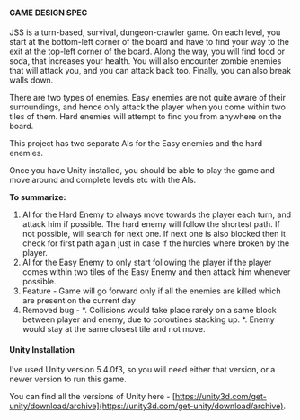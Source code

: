 #### GAME DESIGN SPEC

JSS is a turn-based, survival, dungeon-crawler game. On each level, you start at the bottom-left corner of the board and have to find your way to the exit at the top-left corner of the board. Along the way, you will find food or soda, that increases your health. You will also encounter zombie enemies that will attack you, and you can attack back too. Finally, you can also break walls down.

There are two types of enemies. Easy enemies are not quite aware of their surroundings, and hence only attack the player when you come within two tiles of them. Hard enemies will attempt to find you from anywhere on the board.


This project has two separate AIs for the Easy enemies and the hard enemies.

Once you have Unity installed, you should be able to play the game and move around and complete levels etc with the AIs.

**To summarize:**

 1. AI for the Hard Enemy to always move towards the player each turn, and attack him if possible. The hard enemy will follow the shortest path. If not possible, will search for next one. If next one is also blocked then it check for first path again just in case if the hurdles where broken by the player.
 2. AI for the Easy Enemy to only start following the player if the player comes within two tiles of the Easy Enemy and then attack him whenever possible.
 3. Feature - Game will go forward only if all the enemies are killed which are present on the current day
 4. Removed bug - 
 		*. Collisions would take place rarely on a same block between player and enemy, due to coroutines stacking up.
		*. Enemy would stay at the same closest tile and not move. 

#### Unity Installation

I've used Unity version 5.4.0f3, so you will need either that version, or a newer version to run this game.

You can find all the versions of Unity here - [https://unity3d.com/get-unity/download/archive](https://unity3d.com/get-unity/download/archive).

